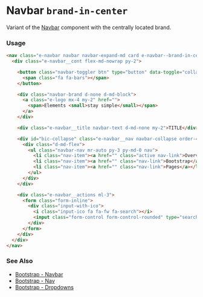 # Navbar `brand-in-center`

Variant of the [Navbar](/?selectedKind=Components/Navbar&selectedStory=Default) component with the centrally located brand.

<!-- STORY -->

### Usage

```html
<nav class="e-navbar navbar navbar-expand-md card e-navbar--brand-in-center mb-3">
  <div class="e-navbar__cont flex-md-nowrap py-2">

    <button class="navbar-toggler btn" type="button" data-toggle="collapse" data-target="#bic-collapse">
      <span class="fa fa-bars"></span>
    </button>

    <div class="navbar-brand d-none d-md-block">
      <a class="e-logo mx-4 my-2" href="">
        <span>Elements <small>stay simple</small></span>
      </a>
    </div>

    <div class="e-navbar__title navbar-text d-md-none my-2">TITLE</div>

    <div id="bic-collapse" class="e-navbar__nav navbar-collapse order-4 order-md-2 collapse navbar-collapse">
      <div class="d-md-flex">
        <ul class="navbar-nav mr-auto py-3 py-md-0 nav">
          <li class="nav-item"><a href="" class="active nav-link">Overview</a></li>
          <li class="nav-item"><a href="" class="nav-link">Bootstrap</a></li>
          <li class="nav-item"><a href="" class="nav-link">Pages</a></li>
        </ul>
      </div>
    </div>

    <div class="e-navbar__actions ml-3">
      <form class="form-inline">
        <div class="input-with-ico">
          <i class="input-ico fa fa-fw fa-search"></i>
          <input class="form-control form-control-rounded" type="search" placeholder="Search" style="max-width: 170px;">
        </div>
      </form>
    </div>
  </div>
</nav>
```

### See Also
- [Bootstrap - Navbar](http://getbootstrap.com/docs/4.0/components/navbar/)
- [Bootstrap - Nav](http://getbootstrap.com/docs/4.1/components/collapse/)
- [Bootstrap - Dropdowns](http://getbootstrap.com/docs/4.1/components/dropdowns/)
